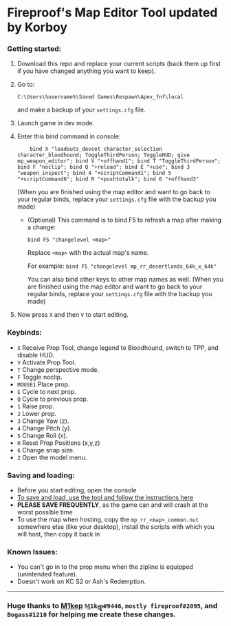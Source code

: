 # Fireproof's Map Editor Tool updated by Korboy

### Getting started:
1. Download this repo and replace your current scripts (back them up first if you have changed anything you want to keep).
2. Go to:
    ```
    C:\Users\%username%\Saved Games\Respawn\Apex_fnf\local
    ```
    and make a backup of your `settings.cfg` file.
3. Launch game in dev mode.
4. Enter this bind command in console:

    ```
        bind X "loadouts_devset character_selection character_bloodhound; ToggleThirdPerson; ToggleHUD; give mp_weapon_editor"; bind V "+offhand1"; bind T "ToggleThirdPerson"; bind F "noclip"; bind Q "+reload"; bind E "+use"; bind 3 "weapon_inspect"; bind 4 "+scriptCommand1"; bind 5 "+scriptCommand6"; bind R "+pushtotalk"; bind 6 "+offhand3"
    ```
    (When you are finished using the map editor and want to go back to your regular binds, replace your `settings.cfg` file with the backup you made)

    * (Optional) This command is to bind F5 to refresh a map after making a change:

        `bind F5 "changelevel <map>"`

        Replace `<map>` with the actual map's name.

        For example: `bind F5 "changelevel mp_rr_desertlands_64k_x_64k"`

        You can also bind other keys to other map names as well.
    (When you are finished using the map editor and want to go back to your regular binds, replace your `settings.cfg` file with the backup you made)
5. Now press `X` and then `V` to start editing.

### Keybinds:
* `X` Receive Prop Tool, change legend to Bloodhound, switch to TPP, and disable HUD.
* `V` Activate Prop Tool.
* `T` Change perspective mode.
* `F` Toggle noclip.
* `MOUSE1` Place prop.
* `E` Cycle to next prop.
* `Q` Cycle to previous prop.
* `1` Raise prop.
* `2` Lower prop.
* `3` Change Yaw (z).
* `4` Change Pitch (y).
* `5` Change Roll (x).
* `R` Reset Prop Positions (x,y,z)
* `6` Change snap size.
* `Z` Open the model menu.

### Saving and loading:
* Before you start editing, open the console
* [To save and load, use the tool and follow the instructions here](https://github.com/mostlyfireproof/R5Edit)
* __PLEASE SAVE FREQUENTLY__, as the game can and will crash at the worst possible time
* To use the map when hosting, copy the `mp_rr_<map>_common.nut` somewhere else (like your desktop), install the scripts with which you will host, then copy it back in

### Known Issues:
* You can't go in to the prop menu when the zipline is equipped (unintended feature).
* Doesn't work on KC S2 or Ash's Redemption.
--------------------------------------

### Huge thanks to [M1kep](https://github.com/M1kep) `M͢1ke̵̲ͅp̴͖̙̞#9446`, `mostly fireproof#2095`, and `Bogass#1210` for helping me create these changes.
